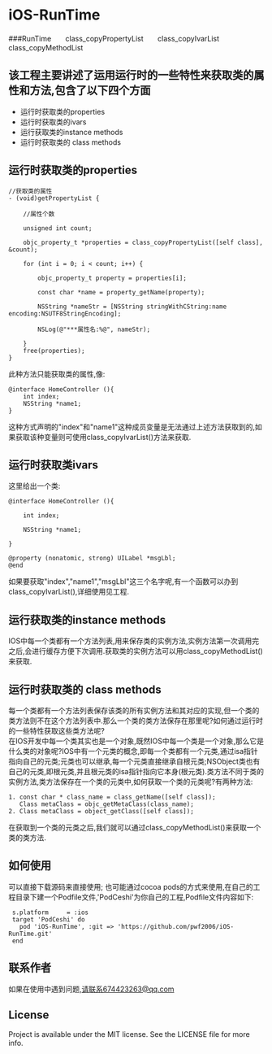 # iOS-RunTime
###RunTime　　class_copyPropertyList　　class_copyIvarList　　class_copyMethodList
## 该工程主要讲述了运用运行时的一些特性来获取类的属性和方法,包含了以下四个方面
*   运行时获取类的properties
*   运行时获取类的ivars
*   运行获取类的instance methods
*   运行时获取类的 class methods

## 运行时获取类的properties  
    //获取类的属性   
    - (void)getPropertyList {   

        //属性个数   
    
        unsigned int count;    
    
        objc_property_t *properties = class_copyPropertyList([self class], &count);   
    
        for (int i = 0; i < count; i++) {   
    
            objc_property_t property = properties[i];   
        
            const char *name = property_getName(property);   
        
            NSString *nameStr = [NSString stringWithCString:name encoding:NSUTF8StringEncoding];   
        
            NSLog(@"***属性名:%@", nameStr);   
        
        }   
        free(properties);   
    }

此种方法只能获取类的属性,像:   

    @interface HomeController (){   
        int index;   
        NSString *name1;   
    }   
  
这种方式声明的"index"和"name1"这种成员变量是无法通过上述方法获取到的,如果获取该种变量则可使用class_copyIvarList()方法来获取.
## 运行时获取类ivars
这里给出一个类:   

    @interface HomeController (){   
    
        int index;   
    
        NSString *name1;   
       
    }   
    
    @property (nonatomic, strong) UILabel *msgLbl;   
    @end   
    
如果要获取"index","name1","msgLbl"这三个名字呢,有一个函数可以办到class_copyIvarList(),详细使用见工程.
## 运行获取类的instance methods  
IOS中每一个类都有一个方法列表,用来保存类的实例方法,实例方法第一次调用完之后,会进行缓存方便下次调用.获取类的实例方法可以用class_copyMethodList()来获取.
## 运行时获取类的 class methods  
每一个类都有一个方法列表保存该类的所有实例方法和其对应的实现,但一个类的类方法则不在这个方法列表中.那么一个类的类方法保存在那里呢?如何通过运行时的一些特性获取这些类方法呢?  
在IOS开发中每一个类其实也是一个对象,既然IOS中每一个类是一个对象,那么它是什么类的对象呢?IOS中有一个元类的概念,即每一个类都有一个元类,通过isa指针指向自己的元类;元类也可以继承,每一个元类直接继承自根元类;NSObject类也有自己的元类,即根元类,并且根元类的isa指针指向它本身(根元类).类方法不同于类的实例方法,类方法保存在一个类的元类中,如何获取一个类的元类呢?有两种方法:   

    1. const char * class_name = class_getName([self class]);  
       Class metaClass = objc_getMetaClass(class_name);
    2. Class metaClass = object_getClass([self class]);   
    
在获取到一个类的元类之后,我们就可以通过class_copyMethodList()来获取一个类的类方法. 
## 如何使用   
 可以直接下载源码来直接使用;
 也可能通过cocoa pods的方式来使用,在自己的工程目录下建一个Podfile文件,'PodCeshi'为你自己的工程,Podfile文件内容如下:   
 
     s.platform     = :ios   
     target 'PodCeshi' do   
       pod 'iOS-RunTime', :git => 'https://github.com/pwf2006/iOS-RunTime.git'   
     end   


## 联系作者   
 如果在使用中遇到问题,请联系674423263@qq.com  
## License

Project is available under the MIT license. See the LICENSE file for more info.


